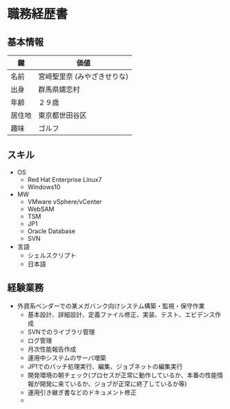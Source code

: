 # 職務経歴書
## 基本情報
| 鍵 | 価値 |
----|---- 
| 名前| 宮﨑聖里奈 (みやざきせりな)|
| 出身 | 群馬県嬬恋村 |
| 年齢| ２９歳 |
| 居住地 | 東京都世田谷区 |
| 趣味 | ゴルフ |

## スキル
- OS  
  - Red Hat Enterprise Linux7
  - Windows10
- MW
  - VMware vSphere/vCenter
  - WebSAM
  - TSM
  - JP1
  - Oracle Database
  - SVN
- 言語
  - シェルスクリプト
  - 日本語
##  経験業務
- 外資系ベンダーでの某メガバンク向けシステム構築・監視・保守作業
  - 基本設計、詳細設計、定義ファイル修正、実装、テスト、エビデンス作成
  - SVNでのライブラリ管理
  - ログ管理
  - 月次性能報告作成
  - 運用中システムのサーバ増築
  - JP1でのバッチ処理実行、編集、ジョブネットの編集実行
  - 開発環境の朝チェック(プロセスが正常に動作しているか、本番の性能情報が開発に来ているか、ジョブが正常に終了しているか等)
  - 運用引き継ぎ書などのドキュメント修正
  - 
     
